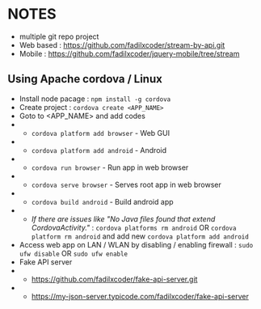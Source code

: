 # NOTES

- multiple git repo project
- Web based : https://github.com/fadilxcoder/stream-by-api.git
- Mobile : https://github.com/fadilxcoder/jquery-mobile/tree/stream

## Using Apache cordova / Linux

- Install node pacage : `npm install -g cordova`
- Create project : `cordova create <APP_NAME>`
- Goto to <APP_NAME> and add codes
- - `cordova platform add browser` - Web GUI
- - `cordova platform add android` - Android
- - `cordova run browser` - Run app in web browser
- - `cordova serve browser` - Serves root app in web browser
- - `cordova build android` - Build android app
- - *If there are issues like "No Java files found that extend CordovaActivity."* : `cordova platforms rm android` OR `cordova platform rm android` and add new `cordova platform add android`
- Access web app on LAN / WLAN by disabling / enabling firewall : `sudo ufw disable` OR `sudo ufw enable`
- Fake API server 
- - https://github.com/fadilxcoder/fake-api-server.git
- - https://my-json-server.typicode.com/fadilxcoder/fake-api-server